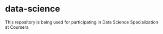# data-science
This repository is being used for participating in Data Science Specialization at Coursera
